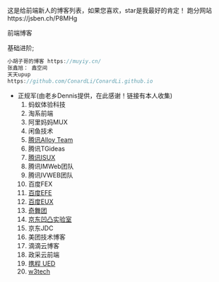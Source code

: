 这是给前端新人的博客列表，如果您喜欢，star是我最好的肯定！
跑分网站https://jsben.ch/P8MHg

前端博客

基础进阶;

```js
小胡子哥的博客 https://muyiy.cn/ 
张鑫旭： 鑫空间
天天upup
https://github.com/ConardLi/ConardLi.github.io
```

- 正规军(由老乡Dennis提供，在此感谢！链接有本人收集)
  1. 蚂蚁体验科技
  2. 淘系前端
  3. 阿里妈妈MUX
  4. 闲鱼技术
  5. [腾讯Alloy Team](http://www.alloyteam.com/)
  6. 腾讯TGideas
  7. [腾讯ISUX](https://isux.tencent.com/)
  8. 腾讯IMWeb团队
  9. 腾讯IVWEB团队
  10. 百度FEX
  11. [百度EFE](https://efe.baidu.com/)
  12. [百度EUX](http://eux.baidu.com/)
  13. [奇舞团](https://75.team/)
  14. [京东凹凸实验室](https://aotu.io/)
  15. 京东JDC
  16. 美团技术博客
  17. 滴滴云博客
  18. 政采云前端
  19. [携程 UED ](http://ued.ctrip.com/blog/?cat=11)
  20. [w3tech](https://www.w3ctech.com/)

